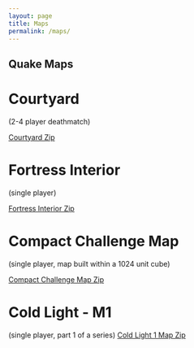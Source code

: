 ```yaml
---
layout: page
title: Maps
permalink: /maps/
---
```

## Quake Maps

# Courtyard
(2-4 player deathmatch)

[Courtyard Zip](https://github.com/TheADrain/maps/blob/main/files/compact.zip)

# Fortress Interior
(single player)

[Fortress Interior Zip](https://github.com/TheADrain/maps/blob/main/files/fortress.zip)

# Compact Challenge Map
(single player, map built within a 1024 unit cube)

[Compact Challenge Map Zip](https://github.com/TheADrain/maps/blob/main/files//COMPACT.zip)

# Cold Light - M1
(single player, part 1 of a series)
[Cold Light 1 Map Zip](https://github.com/TheADrain/maps/blob/main/files//m1.zip)
